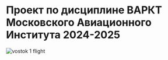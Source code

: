 # Проект по дисциплине ВАРКТ Московского Авиационного Института 2024-2025

![vostok 1 flight](https://raw.githubusercontent.com/AI-AVENGER-S/Improve/blob/main/image_2024-12-06_18-33-53.png)
